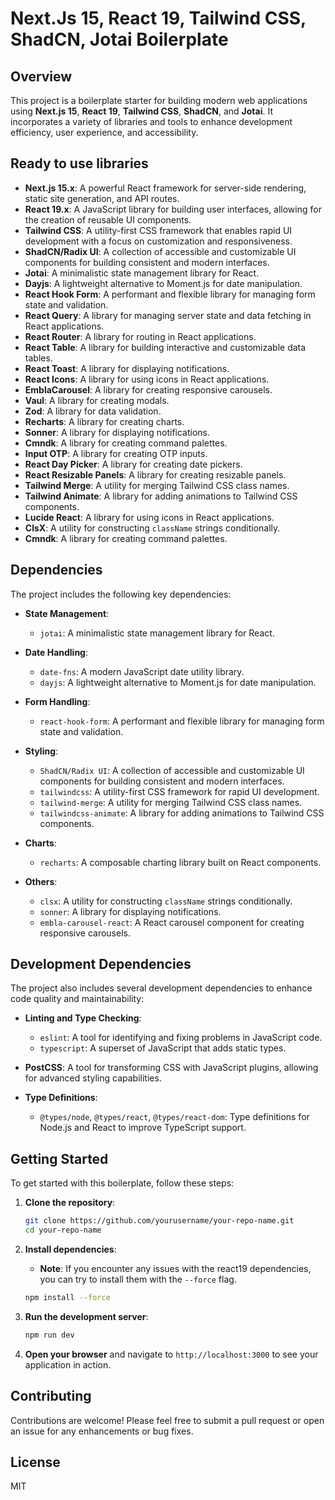 # Next.Js 15, React 19, Tailwind CSS, ShadCN, Jotai Boilerplate

## Overview

This project is a boilerplate starter for building modern web applications using **Next.js 15**, **React 19**, **Tailwind CSS**, **ShadCN**, and **Jotai**. It incorporates a variety of libraries and tools to enhance development efficiency, user experience, and accessibility.

## Ready to use libraries

- **Next.js 15.x**: A powerful React framework for server-side rendering, static site generation, and API routes.
- **React 19.x**: A JavaScript library for building user interfaces, allowing for the creation of reusable UI components.
- **Tailwind CSS**: A utility-first CSS framework that enables rapid UI development with a focus on customization and responsiveness.
- **ShadCN/Radix UI**: A collection of accessible and customizable UI components for building consistent and modern interfaces.
- **Jotai**: A minimalistic state management library for React.
- **Dayjs**: A lightweight alternative to Moment.js for date manipulation.
- **React Hook Form**: A performant and flexible library for managing form state and validation.
- **React Query**: A library for managing server state and data fetching in React applications.
- **React Router**: A library for routing in React applications.
- **React Table**: A library for building interactive and customizable data tables.
- **React Toast**: A library for displaying notifications.
- **React Icons**: A library for using icons in React applications.
- **EmblaCarousel**: A library for creating responsive carousels.
- **Vaul**: A library for creating modals.
- **Zod**: A library for data validation.
- **Recharts**: A library for creating charts.
- **Sonner**: A library for displaying notifications.
- **Cmndk**: A library for creating command palettes.
- **Input OTP**: A library for creating OTP inputs.
- **React Day Picker**: A library for creating date pickers.
- **React Resizable Panels**: A library for creating resizable panels.
- **Tailwind Merge**: A utility for merging Tailwind CSS class names.
- **Tailwind Animate**: A library for adding animations to Tailwind CSS components.
- **Lucide React**: A library for using icons in React applications.
- **ClsX**: A utility for constructing `className` strings conditionally.
- **Cmndk**: A library for creating command palettes.

## Dependencies

The project includes the following key dependencies:

- **State Management**:

  - `jotai`: A minimalistic state management library for React.

- **Date Handling**:

  - `date-fns`: A modern JavaScript date utility library.
  - `dayjs`: A lightweight alternative to Moment.js for date manipulation.

- **Form Handling**:

  - `react-hook-form`: A performant and flexible library for managing form state and validation.

- **Styling**:

  - `ShadCN/Radix UI`: A collection of accessible and customizable UI components for building consistent and modern interfaces.
  - `tailwindcss`: A utility-first CSS framework for rapid UI development.
  - `tailwind-merge`: A utility for merging Tailwind CSS class names.
  - `tailwindcss-animate`: A library for adding animations to Tailwind CSS components.

- **Charts**:

  - `recharts`: A composable charting library built on React components.

- **Others**:
  - `clsx`: A utility for constructing `className` strings conditionally.
  - `sonner`: A library for displaying notifications.
  - `embla-carousel-react`: A React carousel component for creating responsive carousels.

## Development Dependencies

The project also includes several development dependencies to enhance code quality and maintainability:

- **Linting and Type Checking**:

  - `eslint`: A tool for identifying and fixing problems in JavaScript code.
  - `typescript`: A superset of JavaScript that adds static types.

- **PostCSS**: A tool for transforming CSS with JavaScript plugins, allowing for advanced styling capabilities.

- **Type Definitions**:
  - `@types/node`, `@types/react`, `@types/react-dom`: Type definitions for Node.js and React to improve TypeScript support.

## Getting Started

To get started with this boilerplate, follow these steps:

1. **Clone the repository**:

   ```bash
   git clone https://github.com/yourusername/your-repo-name.git
   cd your-repo-name
   ```

2. **Install dependencies**:

   - **Note**: If you encounter any issues with the react19 dependencies, you can try to install them with the `--force` flag.

   ```bash
   npm install --force
   ```

3. **Run the development server**:

   ```bash
   npm run dev
   ```

4. **Open your browser** and navigate to `http://localhost:3000` to see your application in action.

## Contributing

Contributions are welcome! Please feel free to submit a pull request or open an issue for any enhancements or bug fixes.

## License

MIT
